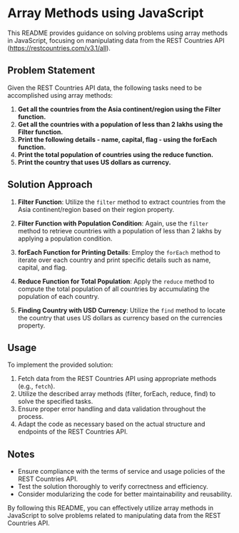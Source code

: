 # Array Methods using JavaScript

This README provides guidance on solving problems using array methods in JavaScript, focusing on manipulating data from the REST Countries API (https://restcountries.com/v3.1/all).

## Problem Statement

Given the REST Countries API data, the following tasks need to be accomplished using array methods:

1. **Get all the countries from the Asia continent/region using the Filter function.**
2. **Get all the countries with a population of less than 2 lakhs using the Filter function.**
3. **Print the following details - name, capital, flag - using the forEach function.**
4. **Print the total population of countries using the reduce function.**
5. **Print the country that uses US dollars as currency.**

## Solution Approach

1. **Filter Function**: Utilize the `filter` method to extract countries from the Asia continent/region based on their region property.

2. **Filter Function with Population Condition**: Again, use the `filter` method to retrieve countries with a population of less than 2 lakhs by applying a population condition.

3. **forEach Function for Printing Details**: Employ the `forEach` method to iterate over each country and print specific details such as name, capital, and flag.

4. **Reduce Function for Total Population**: Apply the `reduce` method to compute the total population of all countries by accumulating the population of each country.

5. **Finding Country with USD Currency**: Utilize the `find` method to locate the country that uses US dollars as currency based on the currencies property.

## Usage

To implement the provided solution:

1. Fetch data from the REST Countries API using appropriate methods (e.g., `fetch`).
2. Utilize the described array methods (filter, forEach, reduce, find) to solve the specified tasks.
3. Ensure proper error handling and data validation throughout the process.
4. Adapt the code as necessary based on the actual structure and endpoints of the REST Countries API.

## Notes

- Ensure compliance with the terms of service and usage policies of the REST Countries API.
- Test the solution thoroughly to verify correctness and efficiency.
- Consider modularizing the code for better maintainability and reusability.

By following this README, you can effectively utilize array methods in JavaScript to solve problems related to manipulating data from the REST Countries API.